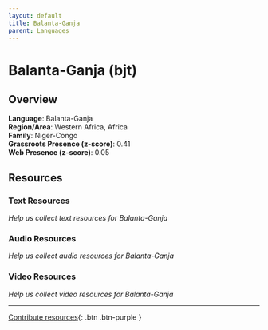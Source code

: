 ```yaml
---
layout: default
title: Balanta-Ganja
parent: Languages
---
```


# Balanta-Ganja (bjt)

## Overview

**Language**: Balanta-Ganja  
**Region/Area**: Western Africa, Africa  
**Family**: Niger-Congo  
**Grassroots Presence (z-score)**: 0.41  
**Web Presence (z-score)**: 0.05  

## Resources

### Text Resources
*Help us collect text resources for Balanta-Ganja*

### Audio Resources
*Help us collect audio resources for Balanta-Ganja*

### Video Resources
*Help us collect video resources for Balanta-Ganja*

---

[Contribute resources](https://forms.office.com/e/1SfLJx3u1r){: .btn .btn-purple }
